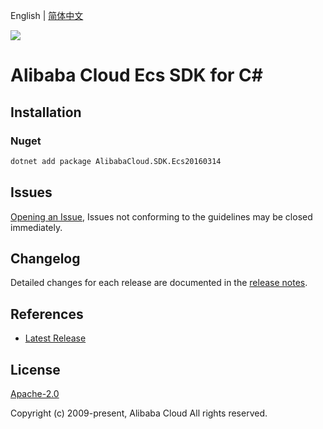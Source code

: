English | [简体中文](README-CN.md)

![](https://aliyunsdk-pages.alicdn.com/icons/AlibabaCloud.svg)

# Alibaba Cloud Ecs SDK for C#

## Installation

### Nuget

```bash
dotnet add package AlibabaCloud.SDK.Ecs20160314
```

## Issues

[Opening an Issue](https://github.com/aliyun/alibabacloud-csharp-sdk/issues/new), Issues not conforming to the guidelines may be closed immediately.

## Changelog

Detailed changes for each release are documented in the [release notes](./ChangeLog.md).

## References

* [Latest Release](https://github.com/aliyun/alibabacloud-csharp-sdk/)

## License

[Apache-2.0](http://www.apache.org/licenses/LICENSE-2.0)

Copyright (c) 2009-present, Alibaba Cloud All rights reserved.
